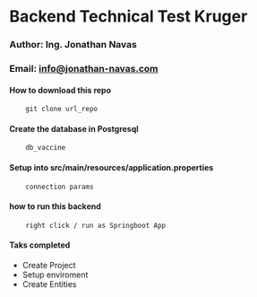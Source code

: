 # Backend Technical Test Kruger

### Author: Ing. Jonathan Navas
### Email: info@jonathan-navas.com

#### How to download this repo

```
    git clone url_repo
```
#### Create the database in Postgresql
```
    db_vaccine
```
#### Setup into src/main/resources/application.properties
```
    connection params
```
#### how to run this backend
```
    right click / run as Springboot App
```

#### Taks completed
* Create Project
* Setup enviroment
* Create Entities